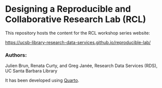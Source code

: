 # Designing a Reproducible and Collaborative Research Lab (RCL)

This repository hosts the content for the RCL workshop series website:

https://ucsb-library-research-data-services.github.io/reproducible-lab/


### Authors:

Julien Brun, Renata Curty, and Greg Janée, Research Data Services (RDS), UC Santa Barbara Library



It has been developed using [Quarto](https://quarto.org/).
